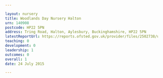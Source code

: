 ```yaml
---

layout: nursery
title: Woodlands Day Nursery Halton
urn: 140908
postcode: HP22 5PN
address: Tring Road, Halton, Aylesbury, Buckinghamshire, HP22 5PN
latestReportUrl: https://reports.ofsted.gov.uk/provider/files/2502738/urn/140908.pdf
teaching: 0
development: 0
leadership: 1
outcomes: 0
overall: 1
date: 24 July 2015

---
```

